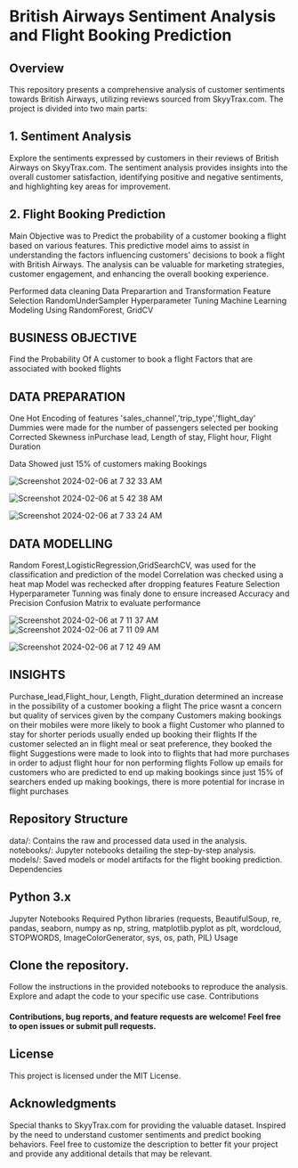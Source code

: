 # British Airways Sentiment Analysis and Flight Booking Prediction

## Overview

This repository presents a comprehensive analysis of customer sentiments towards British Airways, utilizing reviews sourced from SkyyTrax.com. The project is divided into two main parts:

## 1. Sentiment Analysis
Explore the sentiments expressed by customers in their reviews of British Airways on SkyyTrax.com. The sentiment analysis provides insights into the overall customer satisfaction, identifying positive and negative sentiments, and highlighting key areas for improvement.

## 2. Flight Booking Prediction
Main Objective was to Predict the probability of a customer booking a flight based on various features. This predictive model aims to assist in understanding the factors influencing customers' decisions to book a flight with British Airways. The analysis can be valuable for marketing strategies, customer engagement, and enhancing the overall booking experience.

Performed data cleaning
Data Preparartion and Transformation 
Feature Selection
RandomUnderSampler
Hyperparameter Tuning
Machine Learning Modeling Using RandomForest, GridCV



## BUSINESS OBJECTIVE

Find the Probability Of A customer to book a flight
Factors that are associated with booked flights


## DATA PREPARATION
One Hot Encoding of features 'sales_channel','trip_type','flight_day'
Dummies were made for the number of passengers selected per booking
Corrected Skewness inPurchase lead, Length of stay, Flight hour, Flight Duration

Data Showed just 15% of customers making Bookings

![Screenshot 2024-02-06 at 7 32 33 AM](https://github.com/GordonMensah/British-airways/assets/148505242/08434ea4-b427-4607-ace0-3e8cb2004445)

![Screenshot 2024-02-06 at 5 42 38 AM](https://github.com/GordonMensah/British-airways/assets/148505242/f405ed2c-47d9-4d64-8255-83b5fe3f89c7)



![Screenshot 2024-02-06 at 7 33 24 AM](https://github.com/GordonMensah/British-airways/assets/148505242/f2cd3bf9-3316-4236-9328-4b793ce2af61)



## DATA MODELLING
Random Forest,LogisticRegression,GridSearchCV, was used for the classification and prediction of the model
Correlation was checked using a heat map 
Model was rechecked after dropping features
Feature Selection
Hyperparameter Tunning was finaly done to ensure increased Accuracy and Precision
Confusion Matrix to evaluate performance 

![Screenshot 2024-02-06 at 7 11 37 AM](https://github.com/GordonMensah/British-airways/assets/148505242/c574f0cf-b029-43ec-b74a-cdff4ad7967a)
![Screenshot 2024-02-06 at 7 11 09 AM](https://github.com/GordonMensah/British-airways/assets/148505242/b271b6e6-289c-471d-90ef-c91743b7b1a4)

![Screenshot 2024-02-06 at 7 12 49 AM](https://github.com/GordonMensah/British-airways/assets/148505242/8971a3c8-4808-4393-99aa-143c6740fa53)




## INSIGHTS
Purchase_lead,Flight_hour, Length, Flight_duration determined an increase in the possibility of a customer booking a flight
The price wasnt a concern but quality of services given by the company
Customers making bookings on their mobiles were more likely to book a flight
Customer who planned to stay for shorter periods usually ended up booking their flights
If the customer selected an in flight meal or seat preference, they booked the flight
Suggestions were made to look into to flights that had more purchases in order to adjust flight hour for non performing flights
Follow up emails for customers who are predicted to end up making bookings since just 15% of searchers ended up making bookings, there is more potential for incrase in flight purchases






## Repository Structure

data/: Contains the raw and processed data used in the analysis.
notebooks/: Jupyter notebooks detailing the step-by-step analysis.
models/: Saved models or model artifacts for the flight booking prediction.
Dependencies

## Python 3.x
Jupyter Notebooks
Required Python libraries (requests, BeautifulSoup, re, pandas, seaborn, numpy as np, string, matplotlib.pyplot as plt, wordcloud, STOPWORDS, ImageColorGenerator, sys, os, path, PIL)
Usage

## Clone the repository.
Follow the instructions in the provided notebooks to reproduce the analysis.
Explore and adapt the code to your specific use case.
Contributions

#### Contributions, bug reports, and feature requests are welcome! Feel free to open issues or submit pull requests.

## License

This project is licensed under the MIT License.

## Acknowledgments

Special thanks to SkyyTrax.com for providing the valuable dataset.
Inspired by the need to understand customer sentiments and predict booking behaviors.
Feel free to customize the description to better fit your project and provide any additional details that may be relevant.
